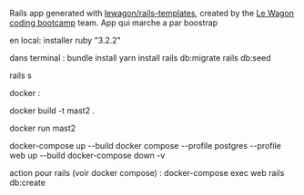 Rails app generated with [lewagon/rails-templates](https://github.com/lewagon/rails-templates), created by the [Le Wagon coding bootcamp](https://www.lewagon.com) team.
App qui marche a par boostrap

en local:
installer ruby "3.2.2"

dans terminal :
bundle install
yarn install
rails db:migrate
rails db:seed

rails s


docker :

docker build -t mast2 .

docker run mast2



docker-compose up --build
docker compose --profile postgres --profile web up --build
docker-compose down -v


action pour rails (voir docker compose) :
docker-compose exec web rails db:create
